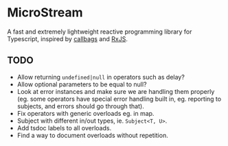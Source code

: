 # MicroStream

A fast and extremely lightweight reactive programming library for Typescript, inspired by [callbags](https://github.com/callbag/callbag) and [RxJS](https://github.com/ReactiveX/rxjs).

## TODO

- Allow returning `undefined|null` in operators such as delay?
- Allow optional parameters to be equal to null?
- Look at error instances and make sure we are handling them properly (eg. some operators have special error handling built in, eg. reporting to subjects, and errors should go through that).
- Fix operators with generic overloads eg. in map.
- Subject with different in/out types, ie. `Subject<T, U>`.
- Add tsdoc labels to all overloads.
- Find a way to document overloads without repetition.
